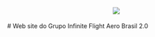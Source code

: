 <h1 align='center   '>
    <img src='https://i.ibb.co/QpvKSx3/carusel-01.png'>
</h1>
# Web site do Grupo Infinite Flight Aero Brasil 2.0